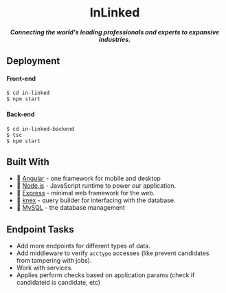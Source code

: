 <h1 align=center>InLinked</h1>
<h5 align=center>Connecting the world's leading professionals and experts to expansive industries.</h5>

## Deployment
#### Front-end
```
$ cd in-linked 
$ npm start
```

#### Back-end
```
$ cd in-linked-backend
$ tsc
$ npm start
```

## Built With
* :honeybee: [Angular](https://angular.io/) - one framework for mobile and desktop
* :nose: [Node.js](https://nodejs.org/en/) - JavaScript runtime to power our application.
* :dash: [Express](https://expressjs.com/) - minimal web framework for the web.
* :speak_no_evil: [knex](https://knexjs.org/) - query builder for interfacing with the database.
* :whale: [MySQL](https://www.mysql.com/) - the database management

## Endpoint Tasks
* Add more endpoints for different types of data.
* Add middleware to verify `acctype` accesses (like prevent candidates from tampering with jobs).
* Work with services.
* Applies perform checks based on application params (check if candidateid is candidate, etc)
